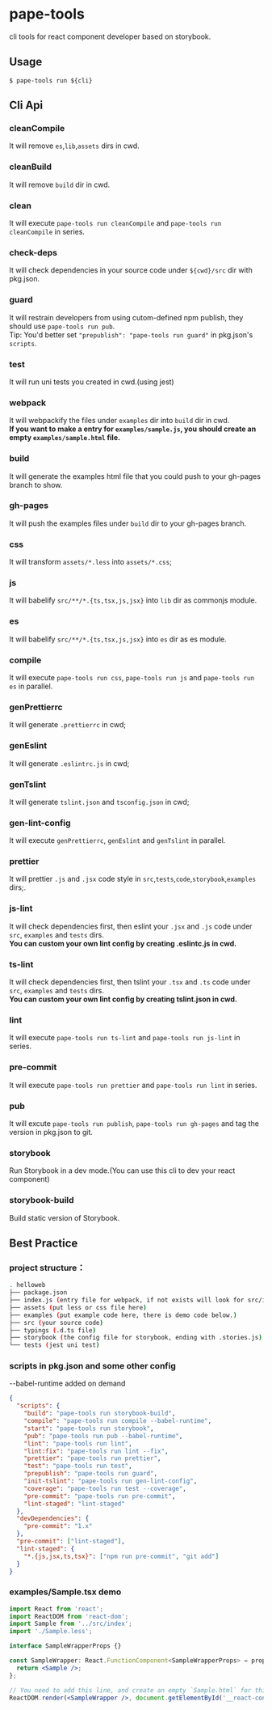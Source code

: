 # pape-tools

cli tools for react component developer based on storybook.

## Usage

```
$ pape-tools run ${cli}
```

## Cli Api

### cleanCompile

It will remove `es`,`lib`,`assets` dirs in cwd.

### cleanBuild

It will remove `build` dir in cwd.

### clean

It will execute `pape-tools run cleanCompile` and `pape-tools run cleanCompile` in series.

### check-deps

It will check dependencies in your source code under `${cwd}/src` dir with pkg.json.

### guard

It will restrain developers from using cutom-defined npm publish, they should use `pape-tools run pub`.
<br />
Tip: You'd better set `"prepublish": "pape-tools run guard"` in pkg.json's `scripts`.

### test

It will run uni tests you created in cwd.(using jest)

### webpack

It will webpackify the files under `examples` dir into `build` dir in cwd.
<br/>**If you want to make a entry for `examples/sample.js`, you should create an empty `examples/sample.html` file.**

### build

It will generate the examples html file that you could push to your gh-pages branch to show.

### gh-pages

It will push the examples files under `build` dir to your gh-pages branch.

### css

It will transform `assets/*.less` into `assets/*.css`;

### js

It will babelify `src/**/*.{ts,tsx,js,jsx}` into `lib` dir as commonjs module.

### es

It will babelify `src/**/*.{ts,tsx,js,jsx}` into `es` dir as es module.

### compile

It will execute `pape-tools run css`, `pape-tools run js` and `pape-tools run es` in parallel.

### genPrettierrc

It will generate `.prettierrc` in cwd;

### genEslint

It will generate `.eslintrc.js` in cwd;

### genTslint

It will generate `tslint.json` and `tsconfig.json` in cwd;

### gen-lint-config

It will execute `genPrettierrc`, `genEslint` and `genTslint` in parallel.

### prettier

It will prettier `.js` and `.jsx` code style in `src`,`tests`,`code`,`storybook`,`examples` dirs;.

### js-lint

It will check dependencies first, then eslint your `.jsx` and `.js` code under `src`, `examples` and `tests` dirs.
<br /> **You can custom your own lint config by creating .eslintc.js in cwd.**

### ts-lint

It will check dependencies first, then tslint your `.tsx` and `.ts` code under `src`, `examples` and `tests` dirs.
<br /> **You can custom your own lint config by creating tslint.json in cwd.**

### lint

It will execute `pape-tools run ts-lint` and `pape-tools run js-lint` in series.

### pre-commit

It will execute `pape-tools run prettier` and `pape-tools run lint` in series.

### pub

It will excute `pape-tools run publish`, `pape-tools run gh-pages` and tag the version in pkg.json to git.

### storybook

Run Storybook in a dev mode.(You can use this cli to dev your react component)

### storybook-build

Build static version of Storybook.

## Best Practice

### project structure：

```bash
. helloweb
├── package.json
├── index.js (entry file for webpack, if not exists will look for src/index.js)
├── assets (put less or css file here)
├── examples (put example code here, there is demo code below.)
├── src (your source code)
├── typings (.d.ts file)
├── storybook (the config file for storybook, ending with .stories.js)
└── tests (jest uni test)
```

### scripts in pkg.json and some other config

--babel-runtime added on demand

```json
{
  "scripts": {
    "build": "pape-tools run storybook-build",
    "compile": "pape-tools run compile --babel-runtime",
    "start": "pape-tools run storybook",
    "pub": "pape-tools run pub --babel-runtime",
    "lint": "pape-tools run lint",
    "lint:fix": "pape-tools run lint --fix",
    "prettier": "pape-tools run prettier",
    "test": "pape-tools run test",
    "prepublish": "pape-tools run guard",
    "init-tslint": "pape-tools run gen-lint-config",
    "coverage": "pape-tools run test --coverage",
    "pre-commit": "pape-tools run pre-commit",
    "lint-staged": "lint-staged"
  },
  "devDependencies": {
    "pre-commit": "1.x"
  },
  "pre-commit": ["lint-staged"],
  "lint-staged": {
    "*.{js,jsx,ts,tsx}": ["npm run pre-commit", "git add"]
  }
}
```

### examples/Sample.tsx demo

```jsx
import React from 'react';
import ReactDOM from 'react-dom';
import Sample from '../src/index';
import './Sample.less';

interface SampleWrapperProps {}

const SampleWrapper: React.FunctionComponent<SampleWrapperProps> = props => {
  return <Sample />;
};

// You need to add this line, and create an empty `Sample.html` for this example.
ReactDOM.render(<SampleWrapper />, document.getElementById('__react-content'));
```
